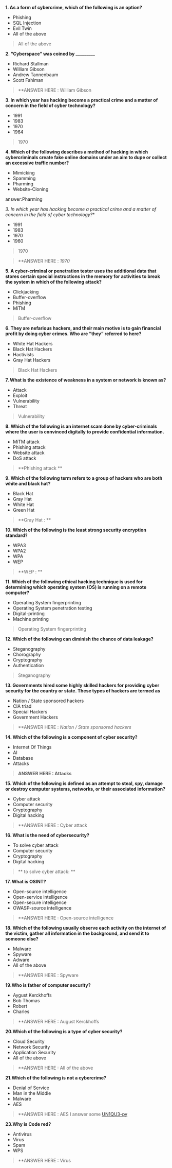 **1. As a form of cybercrime, which of the following is an option?**

- Phishing 
- SQL Injection
- Evil Twin 
- All of the above

> All of the above

**2. “Cyberspace” was coined by _________**

- Richard Stallman
- William Gibson
- Andrew Tannenbaum
- Scott Fahlman

> **ANSWER HERE : William Gibson 

**3.  In which year has hacking become a practical crime and a matter of concern in the field of cyber technology?**

- 1991
- 1983
- 1970
- 1964

> 1970

**4. Which of the following describes a method of hacking in which cybercriminals create fake online domains under an aim to dupe or collect an excessive traffic number?**

- Mimicking 
- Spamming 
- Pharming
- Website-Cloning

answer:Pharming 

*3.  In which year has hacking become a practical crime and a matter of concern in the field of cyber technology?**

- 1991
- 1983
- 1970
- 1960

> 1970

> **ANSWER HERE : *1970* 

**5. A cyber-criminal or penetration tester uses the additional data that stores certain special instructions in the memory for activities to break the system in which of the following attack?**

- Clickjacking
- Buffer-overflow
- Phishing
- MiTM

> Buffer-overflow 

**6. They are nefarious hackers, and their main motive is to gain financial profit by doing cyber crimes. Who are “they” referred to here?**

- White Hat Hackers
- Black Hat Hackers
- Hactivists
- Gray Hat Hackers

> Black Hat Hackers 

**7. What is the existence of weakness in a system or network is known as?**

- Attack
- Exploit
- Vulnerability
- Threat

> Vulnerability

**8. Which of the following is an internet scam done by cyber-criminals where the user is convinced digitally to provide confidential information.**

- MiTM attack
- Phishing attack
- Website attack
- DoS attack

> **Phishing attack ** 

**9. Which of the following term refers to a group of hackers who are both white and black hat?**

- Black Hat 
- Gray Hat
- White Hat
- Green Hat

> **Gray Hat : **  

**10. Which of the following is the least strong security encryption standard?** 

- WPA3
- WPA2
- WPA
- WEP

> **WEP : **  

**11. Which of the following ethical hacking technique is used for determining which operating system (OS) is running on a remote computer?**

- Operating System fingerprinting
- Operating System penetration testing
- Digital-printing
- Machine printing

> Operating System fingerprinting

**12. Which of the following can diminish the chance of data leakage?**

- Steganography
- Chorography
- Cryptography
- Authentication

> Steganography 

**13. Governments hired some highly skilled hackers for providing cyber security for the country or state. These types of hackers are termed as**

- Nation / State sponsored hackers
- CIA triad
- Special Hackers
- Government Hackers

> **ANSWER HERE : *Nation / State sponsored hackers*  

**14. Which of the following is a component of cyber security?**

- Internet Of Things
- AI
- Database
- Attacks

> **ANSWER HERE : Attacks**  

**15. Which of the following is defined as an attempt to steal, spy, damage or destroy computer systems, networks, or their associated information?**

- Cyber attack
- Computer security
- Cryptography
- Digital hacking

> **ANSWER HERE : Cyber attack


**16. What is the need of cybersecurity?**

- To solve cyber attack
- Computer security
- Cryptography
- Digital hacking

> ** to solve cyber attack: **  

**17. What is OSINT?**

- Open-source intelligence
- Open-service intelligence
- Open-secure intelligence
- OWASP-source intelligence

> **ANSWER HERE : Open-source intelligence 



**18. Which of the following usually observe each activity on the internet of the victim, gather all information in the background, and send it to someone else?**

- Malware
- Spyware
- Adware
- All of the above

> **ANSWER HERE : Spyware 


**19.Who is father of computer security?**

- Aygust Kerckhoffs
- Bob Thomas
- Robert 
- Charles

>**ANSWER HERE : August Kerckhoffs

**20.Which of the following is a type of cyber security?**

- Cloud Security
- Network Security
- Application Security
- All of the above

>**ANSWER HERE : All of the above

**21.Which of the following is not a cybercrime?**
- Denial of Service
- Man in the Middle
- Malware
- AES

>**ANSWER HERE : AES
>I answer some [UN1QU3-py](https://github.com/UN1QU3-py)

**23.Why is Code red?**
- Antivirus
- Virus
- Spam
- WPS

>**ANSWER HERE : Virus
